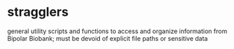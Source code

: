 # stragglers
general utility scripts and functions to access and organize information from Bipolar Biobank; must be devoid of explicit file paths or sensitive data
